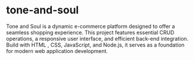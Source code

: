 # tone-and-soul
Tone and Soul is a dynamic e-commerce platform designed to offer a seamless shopping experience. This project features essential CRUD operations, a responsive user interface, and efficient back-end integration. Build with HTML , CSS, JavaScript, and Node.js, it serves as a foundation for modern web application development.
